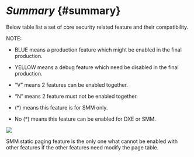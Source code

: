 <!--- @file
  README.md for Summary

  Copyright (c) 2018, Intel Corporation. All rights reserved.<BR>

  Redistribution and use in source (original document form) and 'compiled'
  forms (converted to PDF, epub, HTML and other formats) with or without
  modification, are permitted provided that the following conditions are met:

  1) Redistributions of source code (original document form) must retain the
     above copyright notice, this list of conditions and the following
     disclaimer as the first lines of this file unmodified.

  2) Redistributions in compiled form (transformed to other DTDs, converted to
     PDF, epub, HTML and other formats) must reproduce the above copyright
     notice, this list of conditions and the following disclaimer in the
     documentation and/or other materials provided with the distribution.

  THIS DOCUMENTATION IS PROVIDED BY TIANOCORE PROJECT "AS IS" AND ANY EXPRESS OR
  IMPLIED WARRANTIES, INCLUDING, BUT NOT LIMITED TO, THE IMPLIED WARRANTIES OF
  MERCHANTABILITY AND FITNESS FOR A PARTICULAR PURPOSE ARE DISCLAIMED. IN NO
  EVENT SHALL TIANOCORE PROJECT  BE LIABLE FOR ANY DIRECT, INDIRECT, INCIDENTAL,
  SPECIAL, EXEMPLARY, OR CONSEQUENTIAL DAMAGES (INCLUDING, BUT NOT LIMITED TO,
  PROCUREMENT OF SUBSTITUTE GOODS OR SERVICES; LOSS OF USE, DATA, OR PROFITS;
  OR BUSINESS INTERRUPTION) HOWEVER CAUSED AND ON ANY THEORY OF LIABILITY,
  WHETHER IN CONTRACT, STRICT LIABILITY, OR TORT (INCLUDING NEGLIGENCE OR
  OTHERWISE) ARISING IN ANY WAY OUT OF THE USE OF THIS DOCUMENTATION, EVEN IF
  ADVISED OF THE POSSIBILITY OF SUCH DAMAGE.

-->
# _Summary_ {#summary}

Below table list a set of core security related feature and their compatibility.

NOTE:

*   BLUE means a production feature which might be enabled in the final production.

*   YELLOW means a debug feature which need be disabled in the final production.

*   “V” means 2 features can be enabled together.

*   “N” means 2 feature must not be enabled together.

*   (*) means this feature is for SMM only.

*   No (*) means this feature can be enabled for DXE or SMM.

![](Mydir/media/image28.png)

SMM static paging feature is the only one what cannot be enabled with other features if the other features need modify the page table.
